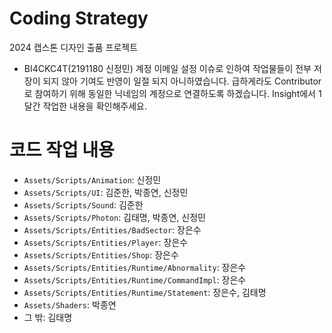 # Coding Strategy

2024 캡스톤 디자인 출품 프로젝트


 - BI4CKC4T(2191180 신정민) 계정 이메일 설정 이슈로 인하여 작업물들이 전부 저장이 되지 않아 기여도 반영이 일절 되지 아니하였습니다. 
   급하게라도 Contributor로 참여하기 위해 동일한 닉네임의 계정으로 연결하도록 하겠습니다. Insight에서 1달간 작업한 내용을 확인해주세요.

# 코드 작업 내용

- `Assets/Scripts/Animation`: 신정민
- `Assets/Scripts/UI`: 김준한, 박종연, 신정민
- `Assets/Scripts/Sound`: 김준한
- `Assets/Scripts/Photon`: 김태명, 박종연, 신정민
- `Assets/Scripts/Entities/BadSector`: 장은수
- `Assets/Scripts/Entities/Player`: 장은수
- `Assets/Scripts/Entities/Shop`: 장은수
- `Assets/Scripts/Entities/Runtime/Abnormality`: 장은수
- `Assets/Scripts/Entities/Runtime/CommandImpl`: 장은수
- `Assets/Scripts/Entities/Runtime/Statement`: 장은수, 김태명
- `Assets/Shaders`: 박종연
- 그 밖: 김태명
